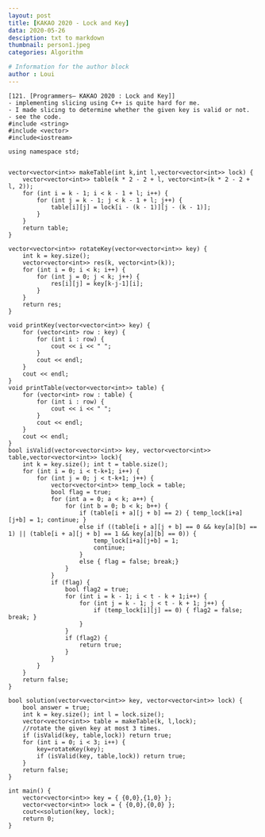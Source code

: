 ```yaml
---
layout: post
title: [KAKAO 2020 - Lock and Key]
data: 2020-05-26
desciption: txt to markdown
thumbnail: person1.jpeg
categories: Algorithm

# Information for the author block
author : Loui
---
```


	﻿[121. [Programmers– KAKAO 2020 : Lock and Key]]
	- implementing slicing using C++ is quite hard for me.
	- I made slicing to determine whether the given key is valid or not. 
	- see the code.
	#include <string>
	#include <vector>
	#include<iostream>
	
	using namespace std;
	
	
	vector<vector<int>> makeTable(int k,int l,vector<vector<int>> lock) {
		vector<vector<int>> table(k * 2 - 2 + l, vector<int>(k * 2 - 2 + l, 2));
		for (int i = k - 1; i < k - 1 + l; i++) {
			for (int j = k - 1; j < k - 1 + l; j++) {
				table[i][j] = lock[i - (k - 1)][j - (k - 1)];
			}
		}
		return table;
	}
	
	vector<vector<int>> rotateKey(vector<vector<int>> key) {
		int k = key.size();
		vector<vector<int>> res(k, vector<int>(k));
		for (int i = 0; i < k; i++) {
			for (int j = 0; j < k; j++) {
				res[i][j] = key[k-j-1][i];
			}
		}
		return res;
	}
	
	void printKey(vector<vector<int>> key) {
		for (vector<int> row : key) {
			for (int i : row) {
				cout << i << " ";
			}
			cout << endl;
		}
		cout << endl;
	}
	void printTable(vector<vector<int>> table) {
		for (vector<int> row : table) {
			for (int i : row) {
				cout << i << " ";
			}
			cout << endl;
		}
		cout << endl;
	}
	bool isValid(vector<vector<int>> key, vector<vector<int>> table,vector<vector<int>> lock){
		int k = key.size(); int t = table.size();
		for (int i = 0; i < t-k+1; i++) {
			for (int j = 0; j < t-k+1; j++) {
				vector<vector<int>> temp_lock = table;
				bool flag = true;
				for (int a = 0; a < k; a++) {
					for (int b = 0; b < k; b++) {
						if (table[i + a][j + b] == 2) { temp_lock[i+a][j+b] = 1; continue; }
						else if ((table[i + a][j + b] == 0 && key[a][b] == 1) || (table[i + a][j + b] == 1 && key[a][b] == 0)) {
							temp_lock[i+a][j+b] = 1;
							continue;
						} 
						else { flag = false; break;}
					}
				}
				if (flag) {
					bool flag2 = true;
					for (int i = k - 1; i < t - k + 1;i++) {
						for (int j = k - 1; j < t - k + 1; j++) {
							if (temp_lock[i][j] == 0) { flag2 = false; break; }
						}
					}
					if (flag2) {
						return true;
					} 
				} 
			}
		}
		return false;
	}
	
	bool solution(vector<vector<int>> key, vector<vector<int>> lock) {
		bool answer = true;
		int k = key.size(); int l = lock.size();
		vector<vector<int>> table = makeTable(k, l,lock);
		//rotate the given key at most 3 times.
		if (isValid(key, table,lock)) return true;
		for (int i = 0; i < 3; i++) {
			key=rotateKey(key);
			if (isValid(key, table,lock)) return true;
		}
		return false;
	}
	
	int main() {
		vector<vector<int>> key = { {0,0},{1,0} };
		vector<vector<int>> lock = { {0,0},{0,0} };
		cout<<solution(key, lock);
		return 0;
	}
	
	

